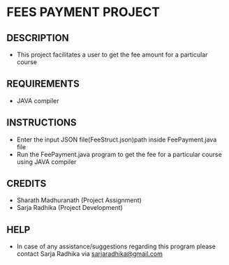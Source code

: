 # FEES PAYMENT PROJECT

## DESCRIPTION
- This project facilitates a user to get the fee amount for a particular course 

## REQUIREMENTS
- JAVA compiler

## INSTRUCTIONS
- Enter the input JSON file(FeeStruct.json)path inside FeePayment.java file
- Run the FeePayment.java program to get the fee for a particular course using JAVA compiler

## CREDITS
- Sharath Madhuranath (Project Assignment)
- Sarja Radhika (Project Development)

## HELP
- In case of any assistance/suggestions regarding this program please contact Sarja Radhika via sarjaradhika@gmail.com

